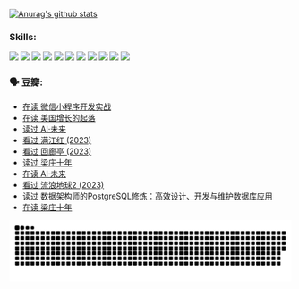 
[![Anurag's github stats](https://github-readme-stats.vercel.app/api?username=w940853815)](https://github.com/anuraghazra/github-readme-stats)

### Skills:

<code><img height="32" src="https://cdn.jsdelivr.net/npm/simple-icons@v5/icons/python.svg"></code>
<code><img height="32" src="https://cdn.jsdelivr.net/npm/simple-icons@v5/icons/javascript.svg"></code>
<code><img height="32" src="https://cdn.jsdelivr.net/npm/simple-icons@v5/icons/django.svg"></code>
<code><img height="32" src="https://cdn.jsdelivr.net/npm/simple-icons@v5/icons/flask.svg"></code>
<code><img height="32" src="https://cdn.jsdelivr.net/npm/simple-icons@v5/icons/vuetify.svg"></code>
<code><img height="32" src="https://cdn.jsdelivr.net/npm/simple-icons@v5/icons/git.svg"></code>
<code><img height="32" src="https://cdn.jsdelivr.net/npm/simple-icons@v5/icons/docker.svg"></code>
<code><img height="32" src="https://cdn.jsdelivr.net/npm/simple-icons@v5/icons/postgresql.svg"></code>
<code><img height="32" src="https://cdn.jsdelivr.net/npm/simple-icons@v5/icons/elasticsearch.svg"></code>
<code><img height="32" src="https://cdn.jsdelivr.net/npm/simple-icons@v5/icons/macos.svg"></code>
<code><img height="32" src="https://cdn.jsdelivr.net/npm/simple-icons@v5/icons/linux.svg"></code>

### 🗣 豆瓣:

<!-- DOUBAN-ACTIVITIES:START -->
- [在读 微信小程序开发实战](https://www.douban.com/people/136069238/status/4230177692/?_i=83713617)
- [在读 美国增长的起落](https://www.douban.com/people/136069238/status/4220055912/?_i=83713617)
- [读过 AI·未来](https://www.douban.com/people/136069238/status/4220054171/?_i=83713617)
- [看过 满江红‎ (2023)](https://www.douban.com/people/136069238/status/4219146433/?_i=83713617)
- [看过 回廊亭‎ (2023)](https://www.douban.com/people/136069238/status/4215992758/?_i=83713617)
- [读过 梁庄十年](https://www.douban.com/people/136069238/status/4206664969/?_i=83713617)
- [在读 AI·未来](https://www.douban.com/people/136069238/status/4206653520/?_i=83713617)
- [看过 流浪地球2‎ (2023)](https://www.douban.com/people/136069238/status/4199558549/?_i=83713617)
- [读过 数据架构师的PostgreSQL修炼：高效设计、开发与维护数据库应用](https://www.douban.com/people/136069238/status/4199451104/?_i=83713617)
- [在读 梁庄十年](https://www.douban.com/people/136069238/status/4198822794/?_i=83713617)
<!-- DOUBAN-ACTIVITIES:END -->


![Snake animation](https://raw.githubusercontent.com/w940853815/w940853815/output/github-contribution-grid-snake.svg)

<!--
**w940853815/w940853815** is a ✨ _special_ ✨ repository because its `README.md` (this file) appears on your GitHub profile.

Here are some ideas to get you started:

- 🔭 I’m currently working on ...
- 🌱 I’m currently learning ...
- 👯 I’m looking to collaborate on ...
- 🤔 I’m looking for help with ...
- 💬 Ask me about ...
- 📫 How to reach me: ...
- 😄 Pronouns: ...
- ⚡ Fun fact: ...
-->
